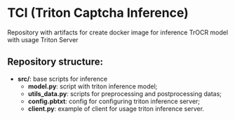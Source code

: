 # TCI (Triton Captcha Inference)

Repository with artifacts for create docker image for inference TrOCR model with usage Triton Server

## Repository structure:

- **src/**: base scripts for inference
  - **model.py**: script with triton inference model;
  - **utils_data.py**: scripts for preprocessing and postprocessing datas;
  - **config.pbtxt**: config for configuring triton inference server;
  - **client.py**: example of client for usage triton inference server.

